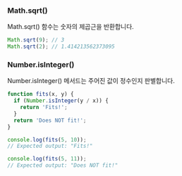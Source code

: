 ### Math.sqrt()

Math.sqrt() 함수는 숫자의 제곱근을 반환합니다.

```javascript
Math.sqrt(9); // 3
Math.sqrt(2); // 1.414213562373095
```

### Number.isInteger()

Number.isInteger() 메서드는 주어진 값이 정수인지 판별합니다.

```javascript
function fits(x, y) {
  if (Number.isInteger(y / x)) {
    return 'Fits!';
  }
  return 'Does NOT fit!';
}

console.log(fits(5, 10));
// Expected output: "Fits!"

console.log(fits(5, 11));
// Expected output: "Does NOT fit!"
```
